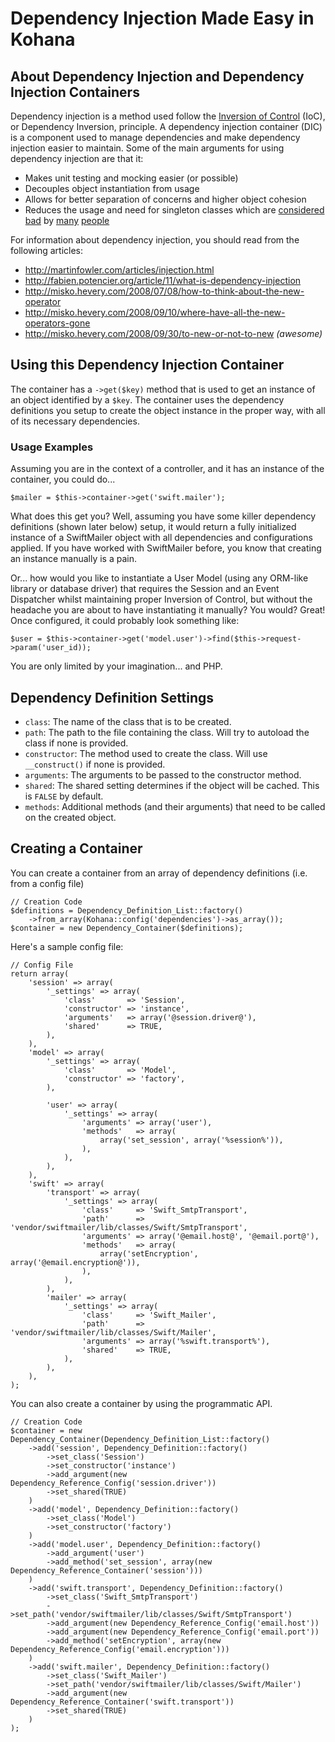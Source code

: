 # Dependency Injection Made Easy in Kohana

## About Dependency Injection and Dependency Injection Containers

Dependency injection is a method used follow the [Inversion of Control](http://en.wikipedia.org/wiki/Inversion_of_control) (IoC), or Dependency Inversion, principle. A dependency injection container (DIC) is a component used to manage dependencies and make dependency injection easier to maintain. Some of the main arguments for using dependency injection are that it:

- Makes unit testing and mocking easier (or possible)
- Decouples object instantiation from usage
- Allows for better separation of concerns and higher object cohesion
- Reduces the usage and need for singleton classes which are [considered](http://misko.hevery.com/code-reviewers-guide/flaw-brittle-global-state-singletons) [bad](http://gooh.posterous.com/singletons-in-php) by [many](http://blogs.sitepoint.com/whats-so-bad-about-the-singleton) [people](http://sebastian-bergmann.de/archives/882-Testing-Code-That-Uses-Singletons.html)

For information about dependency injection, you should read from the following articles:

- <http://martinfowler.com/articles/injection.html>
- <http://fabien.potencier.org/article/11/what-is-dependency-injection>
- <http://misko.hevery.com/2008/07/08/how-to-think-about-the-new-operator>
- <http://misko.hevery.com/2008/09/10/where-have-all-the-new-operators-gone>
- <http://misko.hevery.com/2008/09/30/to-new-or-not-to-new>  *(awesome)*

## Using this Dependency Injection Container

The container has a `->get($key)` method that is used to get an instance of an object identified by a `$key`. The container uses the dependency definitions you setup to create the object instance in the proper way, with all of its necessary dependencies.

### Usage Examples

Assuming you are in the context of a controller, and it has an instance of the container, you could do...

	$mailer = $this->container->get('swift.mailer');

What does this get you? Well, assuming you have some killer dependency definitions (shown later below) setup, it would return a fully
initialized instance of a SwiftMailer object with all dependencies and configurations applied. If you have worked with
SwiftMailer before, you know that creating an instance manually is a pain.

Or... how would you like to instantiate a User Model (using any ORM-like library or database driver) that requires the
Session and an Event Dispatcher whilst maintaining proper Inversion of Control, but without the headache you are about
to have instantiating it manually? You would? Great! Once configured, it could probably look something like:

	$user = $this->container->get('model.user')->find($this->request->param('user_id));

You are only limited by your imagination... and PHP.

## Dependency Definition Settings

- `class`:        The name of the class that is to be created.
- `path`:         The path to the file containing the class. Will try to autoload the class if none is provided.
- `constructor`:  The method used to create the class. Will use `__construct()` if none is provided.
- `arguments`:    The arguments to be passed to the constructor method.
- `shared`:       The shared setting determines if the object will be cached. This is `FALSE` by default.
- `methods`:      Additional methods (and their arguments) that need to be called on the created object.

## Creating a Container

You can create a container from an array of dependency definitions (i.e. from a config file)

	// Creation Code
	$definitions = Dependency_Definition_List::factory()
		->from_array(Kohana::config('dependencies')->as_array());
	$container = new Dependency_Container($definitions);

Here's a sample config file:

	// Config File
	return array(
		'session' => array(
			'_settings' => array(
				'class'       => 'Session',
				'constructor' => 'instance',
				'arguments'   => array('@session.driver@'),
				'shared'      => TRUE,
			),
		),
		'model' => array(
			'_settings' => array(
				'class'       => 'Model',
				'constructor' => 'factory',
			),

			'user' => array(
				'_settings' => array(
					'arguments' => array('user'),
					'methods'   => array(
						array('set_session', array('%session%')),
					),
				),
			),
		),
		'swift' => array(
			'transport' => array(
				'_settings' => array(
					'class'     => 'Swift_SmtpTransport',
					'path'      => 'vendor/swiftmailer/lib/classes/Swift/SmtpTransport',
					'arguments' => array('@email.host@', '@email.port@'),
					'methods'   => array(
						array('setEncryption', array('@email.encryption@')),
					),
				),
			),
			'mailer' => array(
				'_settings' => array(
					'class'     => 'Swift_Mailer',
					'path'      => 'vendor/swiftmailer/lib/classes/Swift/Mailer',
					'arguments' => array('%swift.transport%'),
					'shared'    => TRUE,
				),
			),
		),
	);

You can also create a container by using the programmatic API.

	// Creation Code
	$container = new Dependency_Container(Dependency_Definition_List::factory()
		->add('session', Dependency_Definition::factory()
			->set_class('Session')
			->set_constructor('instance')
			->add_argument(new Dependency_Reference_Config('session.driver'))
			->set_shared(TRUE)
		)
		->add('model', Dependency_Definition::factory()
			->set_class('Model')
			->set_constructor('factory')
		)
		->add('model.user', Dependency_Definition::factory()
			->add_argument('user')
			->add_method('set_session', array(new Dependency_Reference_Container('session')))
		)
		->add('swift.transport', Dependency_Definition::factory()
			->set_class('Swift_SmtpTransport')
			->set_path('vendor/swiftmailer/lib/classes/Swift/SmtpTransport')
			->add_argument(new Dependency_Reference_Config('email.host'))
			->add_argument(new Dependency_Reference_Config('email.port'))
			->add_method('setEncryption', array(new Dependency_Reference_Config('email.encryption')))
		)
		->add('swift.mailer', Dependency_Definition::factory()
			->set_class('Swift_Mailer')
			->set_path('vendor/swiftmailer/lib/classes/Swift/Mailer')
			->add_argument(new Dependency_Reference_Container('swift.transport'))
			->set_shared(TRUE)
		)
	);
